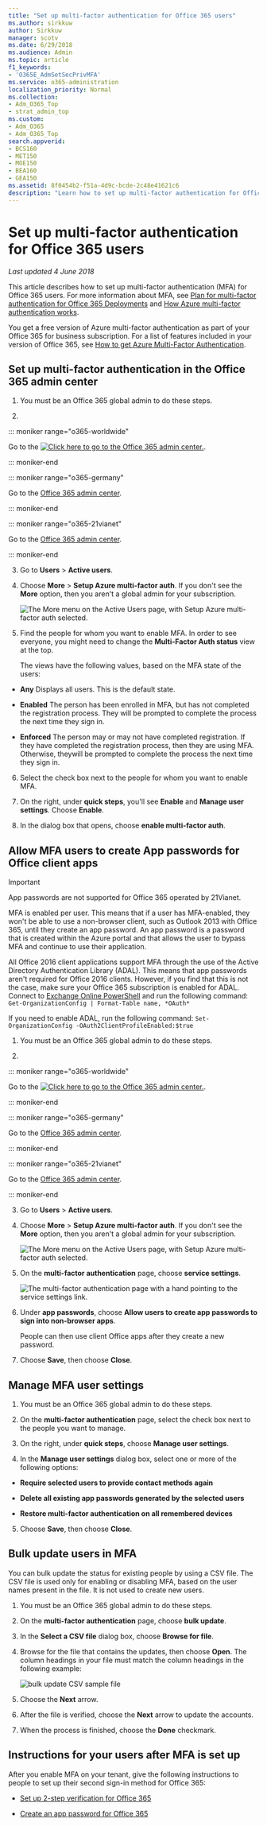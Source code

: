 ```yaml
---
title: "Set up multi-factor authentication for Office 365 users"
ms.author: sirkkuw
author: Sirkkuw
manager: scotv
ms.date: 6/29/2018
ms.audience: Admin
ms.topic: article
f1_keywords:
- 'O365E_AdmSetSecPrivMFA'
ms.service: o365-administration
localization_priority: Normal
ms.collection:
- Adm_O365_Top
- strat_admin_top
ms.custom:
- Adm_O365
- Adm_O365_Top
search.appverid:
- BCS160
- MET150
- MOE150
- BEA160
- GEA150
ms.assetid: 8f0454b2-f51a-4d9c-bcde-2c48e41621c6
description: "Learn how to set up multi-factor authentication for Office 365 users and manage the user settings. "
---
```


# Set up multi-factor authentication for Office 365 users

 *Last updated 4 June 2018* 
  
This article describes how to set up multi-factor authentication (MFA) for Office 365 users. For more information about MFA, see [Plan for multi-factor authentication for Office 365 Deployments](multi-factor-authentication-plan.md) and [How Azure multi-factor authentication works](https://go.microsoft.com/fwlink/p/?LinkId=627437).
  
You get a free version of Azure multi-factor authentication as part of your Office 365 for business subscription. For a list of features included in your version of Office 365, see [How to get Azure Multi-Factor Authentication](https://docs.microsoft.com/en-us/azure/multi-factor-authentication/multi-factor-authentication-versions-plans).
  
## Set up multi-factor authentication in the Office 365 admin center
<a name="bkmk_setupmfa"> </a>

1. You must be an Office 365 global admin to do these steps.
    
2. 
::: moniker range="o365-worldwide"

Go to the [![Click here to go to the Office 365 admin center.](../media/e00ba917-c3fb-4173-b344-43eb5c7eeb15.png)](https://portal.office.com/adminportal/home).

::: moniker-end

::: moniker range="o365-germany"

Go to the [Office 365 admin center](https://portal.office.de/adminportal/home).

::: moniker-end

::: moniker range="o365-21vianet"

Go to the [Office 365 admin center](https://login.partner.microsoftonline.cn).

::: moniker-end

3. Go to **Users** \> **Active users**.
    
4. Choose **More** \> **Setup Azure multi-factor auth**. If you don't see the **More** option, then you aren't a global admin for your subscription. 
    
    ![The More menu on the Active Users page, with Setup Azure multi-factor auth selected.](../media/fefd9f5b-562a-4359-805f-eab923d438c1.png)
  
5. Find the people for whom you want to enable MFA. In order to see everyone, you might need to change the **Multi-Factor Auth status** view at the top. 
    
    The views have the following values, based on the MFA state of the users:
    
  - **Any** Displays all users. This is the default state. 
    
  - **Enabled** The person has been enrolled in MFA, but has not completed the registration process. They will be prompted to complete the process the next time they sign in. 
    
  - **Enforced** The person may or may not have completed registration. If they have completed the registration process, then they are using MFA. Otherwise, theywill be prompted to complete the process the next time they sign in. 
    
6. Select the check box next to the people for whom you want to enable MFA.
    
7. On the right, under **quick steps**, you'll see **Enable** and **Manage user settings**. Choose **Enable**.
    
8. In the dialog box that opens, choose **enable multi-factor auth**.
    
## Allow MFA users to create App passwords for Office client apps
<a name="bkmk_setupmfa"> </a>

> [!IMPORTANT]
> App passwords are not supported for Office 365 operated by 21Vianet. 
  
MFA is enabled per user. This means that if a user has MFA-enabled, they won't be able to use a non-browser client, such as Outlook 2013 with Office 365, until they create an app password. An app password is a password that is created within the Azure portal and that allows the user to bypass MFA and continue to use their application.
  
All Office 2016 client applications support MFA through the use of the Active Directory Authentication Library (ADAL). This means that app passwords aren't required for Office 2016 clients. However, if you find that this is not the case, make sure your Office 365 subscription is enabled for ADAL. Connect to [Exchange Online PowerShell](https://go.microsoft.com/fwlink/p/?linkid=534121) and run the following command:  `Get-OrganizationConfig | Format-Table name, *OAuth*`
  
If you need to enable ADAL, run the following command:  `Set-OrganizationConfig -OAuth2ClientProfileEnabled:$true`
  
1. You must be an Office 365 global admin to do these steps.
    
2. 
::: moniker range="o365-worldwide"

Go to the [![Click here to go to the Office 365 admin center.](../media/e00ba917-c3fb-4173-b344-43eb5c7eeb15.png)](https://portal.office.com/adminportal/home).

::: moniker-end

::: moniker range="o365-germany"

Go to the [Office 365 admin center](https://portal.office.de/adminportal/home).

::: moniker-end

::: moniker range="o365-21vianet"

Go to the [Office 365 admin center](https://login.partner.microsoftonline.cn).

::: moniker-end

3. Go to **Users** \> **Active users**.
    
4. Choose **More** \> **Setup Azure multi-factor auth**. If you don't see the **More** option, then you aren't a global admin for your subscription. 
    
    ![The More menu on the Active Users page, with Setup Azure multi-factor auth selected.](../media/fefd9f5b-562a-4359-805f-eab923d438c1.png)
  
5. On the **multi-factor authentication** page, choose **service settings**.
    
    ![The multi-factor authentication page with a hand pointing to the service settings link.](../media/98fb3542-8f43-4e3b-9a06-c6a091973188.png)
  
6. Under **app passwords**, choose **Allow users to create app passwords to sign into non-browser apps**.
    
    People can then use client Office apps after they create a new password.
    
7. Choose **Save**, then choose **Close**.
    
## Manage MFA user settings
<a name="bkmk_setupmfa"> </a>

1. You must be an Office 365 global admin to do these steps.
    
2. On the **multi-factor authentication** page, select the check box next to the people you want to manage. 
    
3. On the right, under **quick steps**, choose **Manage user settings**.
    
4. In the **Manage user settings** dialog box, select one or more of the following options: 
    
  - **Require selected users to provide contact methods again**
    
  - **Delete all existing app passwords generated by the selected users**
    
  - **Restore multi-factor authentication on all remembered devices**
    
5. Choose **Save**, then choose **Close**.
    
## Bulk update users in MFA
<a name="bkmk_setupmfa"> </a>

You can bulk update the status for existing people by using a CSV file. The CSV file is used only for enabling or disabling MFA, based on the user names present in the file. It is not used to create new users.
  
1. You must be an Office 365 global admin to do these steps.
    
2. On the **multi-factor authentication** page, choose **bulk update**.
    
3. In the **Select a CSV file** dialog box, choose **Browse for file**.
    
4. Browse for the file that contains the updates, then choose **Open**. The column headings in your file must match the column headings in the following example:
    
    ![bulk update CSV sample file](../media/2adcd052-b044-4d0c-a5e4-b859645f5ea4.png)
  
5. Choose the **Next** arrow. 
    
6. After the file is verified, choose the **Next** arrow to update the accounts. 
    
7. When the process is finished, choose the **Done** checkmark. 
    
## Instructions for your users after MFA is set up
<a name="bkmk_setupmfa"> </a>

After you enable MFA on your tenant, give the following instructions to people to set up their second sign-in method for Office 365:
  
- [Set up 2-step verification for Office 365](https://support.office.com/article/ace1d096-61e5-449b-a875-58eb3d74de14.aspx)
    
- [Create an app password for Office 365](https://support.office.com/article/3e7c860f-bda4-4441-a618-b53953ee1183.aspx)
    

